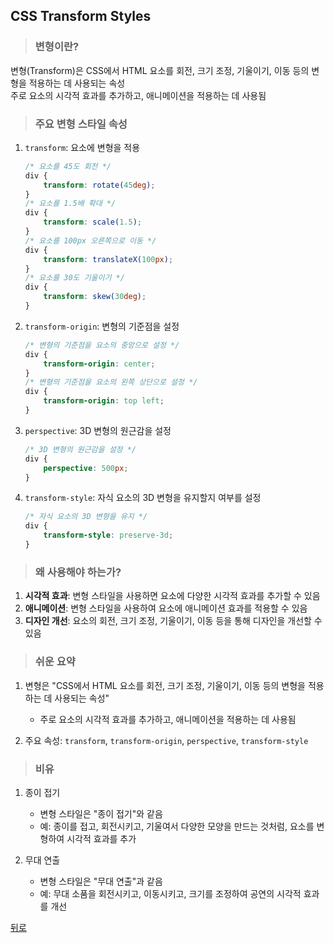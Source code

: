 ## CSS Transform Styles
> ### 변형이란?
변형(Transform)은 CSS에서 HTML 요소를 회전, 크기 조정, 기울이기, 이동 등의 변형을 적용하는 데 사용되는 속성</br>
주로 요소의 시각적 효과를 추가하고, 애니메이션을 적용하는 데 사용됨

> ### 주요 변형 스타일 속성
1. `transform`: 요소에 변형을 적용
    ```css
    /* 요소를 45도 회전 */
    div {
        transform: rotate(45deg);
    }
    /* 요소를 1.5배 확대 */
    div {
        transform: scale(1.5);
    }
    /* 요소를 100px 오른쪽으로 이동 */
    div {
        transform: translateX(100px);
    }
    /* 요소를 30도 기울이기 */
    div {
        transform: skew(30deg);
    }
    ```

2. `transform-origin`: 변형의 기준점을 설정
    ```css
    /* 변형의 기준점을 요소의 중앙으로 설정 */
    div {
        transform-origin: center;
    }
    /* 변형의 기준점을 요소의 왼쪽 상단으로 설정 */
    div {
        transform-origin: top left;
    }
    ```

3. `perspective`: 3D 변형의 원근감을 설정
    ```css
    /* 3D 변형의 원근감을 설정 */
    div {
        perspective: 500px;
    }
    ```

4. `transform-style`: 자식 요소의 3D 변형을 유지할지 여부를 설정
    ```css
    /* 자식 요소의 3D 변형을 유지 */
    div {
        transform-style: preserve-3d;
    }
    ```

> ### 왜 사용해야 하는가?
1. **시각적 효과**: 변형 스타일을 사용하면 요소에 다양한 시각적 효과를 추가할 수 있음
2. **애니메이션**: 변형 스타일을 사용하여 요소에 애니메이션 효과를 적용할 수 있음
3. **디자인 개선**: 요소의 회전, 크기 조정, 기울이기, 이동 등을 통해 디자인을 개선할 수 있음

> ### 쉬운 요약
1. 변형은 "CSS에서 HTML 요소를 회전, 크기 조정, 기울이기, 이동 등의 변형을 적용하는 데 사용되는 속성"
    - 주로 요소의 시각적 효과를 추가하고, 애니메이션을 적용하는 데 사용됨

2. 주요 속성: `transform`, `transform-origin`, `perspective`, `transform-style`

> ### 비유
1. 종이 접기
    - 변형 스타일은 "종이 접기"와 같음
    - 예: 종이를 접고, 회전시키고, 기울여서 다양한 모양을 만드는 것처럼, 요소를 변형하여 시각적 효과를 추가

2. 무대 연출
    - 변형 스타일은 "무대 연출"과 같음
    - 예: 무대 소품을 회전시키고, 이동시키고, 크기를 조정하여 공연의 시각적 효과를 개선

[뒤로](css.md)
